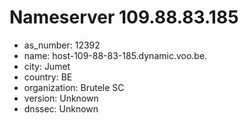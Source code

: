 # Nameserver 109.88.83.185

* as_number: 12392
* name: host-109-88-83-185.dynamic.voo.be.
* city: Jumet
* country: BE
* organization: Brutele SC
* version: Unknown
* dnssec: Unknown
